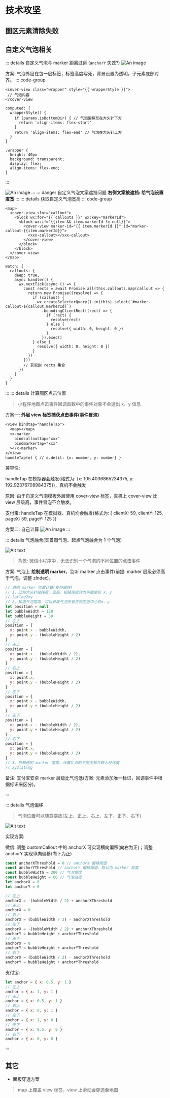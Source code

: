 # 技术攻坚

## 图区元素清除失败

## 自定义气泡相关
::: details 自定义气泡与 marker 距离过远 (`anchorY` 失效?)
![An image](./images/q1.png)

方案: 气泡外层在包一层标签，标签高度写死，背景设置为透明，子元素底部对齐。
::: code-group
```template
<cover-view class="wrapper" style="{{ wrapperStyle }}">
 // 气泡内容
</cover-view
```
```script
computed: {
  wrapperStyle() {
    if (params.isBottomDir) { // 气泡偏移至在大头针下方
      return 'align-items: flex-start'
    }
    return 'align-items: flex-end' // 气泡在大头针上方
  }
}
```
```style
.wrapper {
  height: 40px
  background: transparent;
  display: flex;
  align-items: flex-end;
}
```
:::

![An image](./images/q2.png)
::: 
::: danger 自定义气泡文案遮挡问题
**右侧文案被遮挡: 给气泡设置度宽**
:::
::: details 获取自定义气泡宽高
::: code-group
```template
<map>
  <cover-view slot="callout">
    <block wx:for="{{ callouts }}" wx:key="markerId">
      <block wx:if="{{item && item.markerId != null}}">
        <cover-view marker-id="{{ item.markerId }}" id="marker-callout-{{item.markerId}}">
          <xxx-callout></xxx-callout>
        </cover-view>
      </block>
    </block>
  </cover-view>
</map>
```
```script
watch: {
  callouts: {
    deep: true,
    async handler() {
      wx.nextTick(async () => {
        const rects = await Promise.all(this.callouts.map(callout => {
          return new Promise((resolve) => {
            if (callout) {
              wx.createSelectorQuery().in(this).select(`#marker-callout-${callout.markerId}`)
                .boundingClientRect((rect) => {
                  if (rect) {
                    resolve(rect)
                  } else {
                    resolve({ width: 0, height: 0 })
                  }
                }).exec()
            } else {
              resolve({ width: 0, height: 0 })
            }
          })
        }))
        // 获取到 rects 集合
      })
    }
  }
}
```
:::
::: details 计算图区点击位置

> 小程序地图点击事件回调函数中的事件对象不会透出 x、y 信息
  
方案一: **外层 view 标签捕获点击事件(事件冒泡)**
```txt
<view bindtap="handleTap">
  <map></map>
  <x-marker
    bindcallouttap="xxx"
    bindmarkertap="xxx"
  ></x-marker>
</view>
handleTap(e) { // e.detil: {x: number, y: number} }
```
兼容性:

handleTap 在模拟器会触发(格式为: {x: 105.4036865234375, y: 192.92376708984375})，真机不会触发

原因: 由于自定义气泡模板外层使用 cover-view 标签，真机上 cover-view 比 view 层级高，事件冒泡不会触发。

支付宝: handleTap 在模拟器、真机均会触发(格式为: { clientX: 59, clientY: 125, pageX: 59, pageY: 125 })

方案二: 自己计算
![An image](./images/calcTapXy.png)
:::

::: details 气泡融合(实景图气泡、起点气泡融合为 1 个气泡)

![Alt text](./images/image.png)

> 背景: 微信小程序中，无法识别一个气泡的不同位置的点击事件

方案: 气泡上 **绘制透明 marker**，监听 marker 点击事件(前提: marker 层级必须高于气泡，调整 zIndex)。
```javascript
// 透明 marker 位置计算(支持偏移)
// 1、已知大头针经纬度，宽高，把经纬度转为平面坐标 x、y
// latlng2xy
// 2、知道气泡宽高，可以获取气泡任意方向左边中心的x、y
let position = null
let bubbleWidth = 120
let bubbleHeight = 50
// 左上
position = { 
  x: point.x - bubbleWidth,
  y: point.y - (bubbleHeight / 2)
}
// 正上
position = {
  x: point.x - (bubbleWidth / 2),
  y: point.y - (bubbleHeight / 2)
}
// 右上
position = { 
  x: point.x,
  y: point.y - (bubbleHeight / 2)
}
// 左下
position = { 
  x: point.x - bubbleWidth,
  y: point.y + (bubbleHeight / 2)
}
// 正下
position = { 
  x: point.x - (bubbleWidth / 2),
  y: point.y + (bubbleHeight / 2)
}
// 右下
position = { 
  x: point.x,
  y: point.y + (bubbleHeight / 2)
}
// 3、已知透明 marker 宽高，计算扎点的平面坐标并转为经纬度
// xy2latlng
```

备注: 支付宝安卓 marker 层级比气泡低(方案: 元素添加唯一标识，回调事件中根据标识来区分)。

:::

::: details 气泡偏移

> 气泡位置可以随意摆放(左上、正上、右上、左下、正下、右下)

![Alt text](./images/rotate.png)

实现方案:

微信: 调整 customCallout 中的 anchorX 可实现横向偏移(向右为正)；调整 anchorY 实现纵向偏移(向下为正)
```javascript
const anchorXThreshold = 0 // anchorX 偏移阈值
const anchorYThreshold // anchorY 偏移阈值，默认为 marker 高度
const bubbleWidth = 200 // 气泡宽度
const bubbleHeight = 60 // 气泡高度
let anchorX = 0
let anchorY = 0

// 左上
anchorX = -(bubbleWidth / 2) + anchorXThreshold
// 正上
anchorX = 0
// 右上
anchorX = (bubbleWidth / 2) - anchorXThreshold
// 左下
anchorX = -(bubbleWidth / 2) + anchorXThreshold
anchorY = bubbleHeight + anchorYThreshold
// 正下
anchorX = 0
anchorY = bubbleHeight + anchorYThreshold
// 右下
anchorX = (bubbleWidth / 2) - anchorXThreshold
anchorY = bubbleHeight + anchorYThreshold
```
支付宝: 
```javascript
let anchor = { x: 0.5, y: 1 }
// 左上
anchor = { x: 1, y: 1 }
// 正上
anchor = { x: 0.5, y: 1 }
// 右上
anchor = { x: 0, y: 1 }
// 左下
anchor = { x: 1, y: 0 }
// 正下
anchor = { x: 0.5, y: 0 }
// 右下
anchor = { x: 0, y: 0 }
```
:::

## 其它
- 面板穿透方案
> map 上覆盖 view 标签，view 上滑动会穿透至地图
